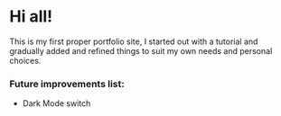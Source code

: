 <h1>Hi all!</h1>

<p>This is my first proper portfolio site, I started out with a tutorial and gradually added and refined things to suit my own needs and personal choices.</p>

<h3>Future improvements list:</h3>
	<ul>
		<li>Dark Mode switch</li>
	</ul>
